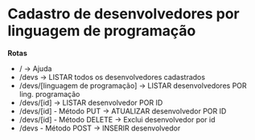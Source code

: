 # Cadastro de desenvolvedores por linguagem de programação

**Rotas**
- / -> Ajuda 
- /devs -> LISTAR todos os desenvolvedores cadastrados
- /devs/[linguagem de programação] -> LISTAR desenvolvedores POR ling. programação
- /devs/[id] -> LISTAR desenvolvedor POR ID
- /devs/[id] - Método PUT -> ATUALIZAR desenvolvedor POR ID
- /devs/[id] - Método DELETE -> Exclui desenvolvedor por id
- /devs - Método POST -> INSERIR desenvolvedor
